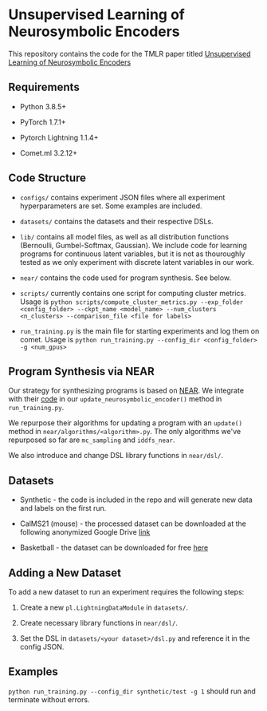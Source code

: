 # Unsupervised Learning of Neurosymbolic Encoders

This repository contains the code for the TMLR paper titled [Unsupervised Learning of Neurosymbolic Encoders](https://openreview.net/forum?id=eWvBEMTlRq)

## Requirements

- Python 3.8.5+

- PyTorch 1.7.1+

- Pytorch Lightning 1.1.4+

- Comet.ml 3.2.12+

## Code Structure

- `configs/` contains experiment JSON files where all experiment hyperparameters are set. Some examples are included.

- `datasets/` contains the datasets and their respective DSLs.

- `lib/` contains all model files, as well as all distribution functions (Bernoulli, Gumbel-Softmax, Gaussian). We include code for learning programs for continuous latent variables, but it is not as thouroughly tested as we only experiment with discrete latent variables in our work. 

- `near/` contains the code used for program synthesis. See below. 

- `scripts/` currently contains one script for computing cluster metrics. Usage is `python scripts/compute_cluster_metrics.py --exp_folder <config_folder> --ckpt_name <model_name> --num_clusters <n_clusters> --comparison_file <file for labels>`

- `run_training.py` is the main file for starting experiments and log them on comet. Usage is `python run_training.py --config_dir <config_folder> -g <num_gpus>`

## Program Synthesis via NEAR

Our strategy for synthesizing programs is based on [NEAR](https://arxiv.org/abs/2007.12101). We integrate with their [code](https://github.com/trishullab/near) in our `update_neurosymbolic_encoder()` method in `run_training.py`.

We repurpose their algorithms for updating a program with an `update()` method in `near/algorithms/<algorithm>.py`. The only algorithms we've repurposed so far are `mc_sampling` and `iddfs_near`.

We also introduce and change DSL library functions in `near/dsl/`.

## Datasets

- Synthetic - the code is included in the repo and will generate new data and labels on the first run.

- CalMS21 (mouse) - the processed dataset can be downloaded at the following anonymized Google Drive [link](https://drive.google.com/drive/folders/10FUiGlaQjjjZELelgYXU0aT9ha2fN78s?usp=sharing)

- Basketball - the dataset can be downloaded for free [here](https://drive.google.com/drive/folders/1or9dqZFu8_5nboc_YRzz2PWbqpyGSs-N?usp=sharing)

## Adding a New Dataset

To add a new dataset to run an experiment requires the following steps:

1) Create a new `pl.LightningDataModule` in `datasets/`.

2) Create necessary library functions in `near/dsl/`.
 
3) Set the DSL in `datasets/<your dataset>/dsl.py` and reference it in the config JSON.

## Examples

`python run_training.py --config_dir synthetic/test -g 1` should run and terminate without errors.
